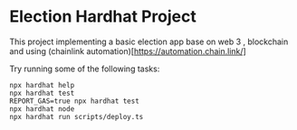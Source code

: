 # Election Hardhat Project

This project implementing a basic election app base on web 3 , blockchain and using (chainlink automation)[https://automation.chain.link/]

Try running some of the following tasks:

```shell
npx hardhat help
npx hardhat test
REPORT_GAS=true npx hardhat test
npx hardhat node
npx hardhat run scripts/deploy.ts
```
